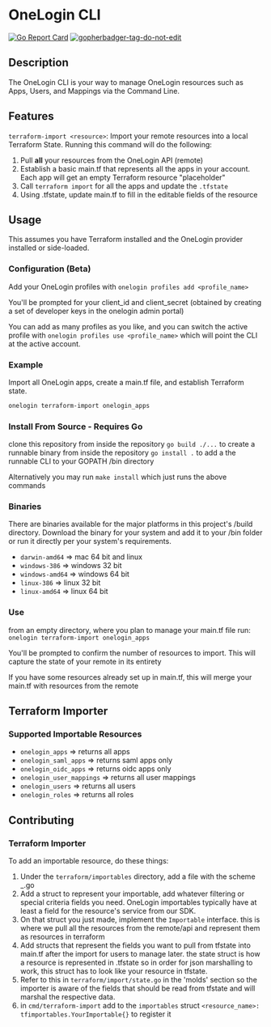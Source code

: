 # OneLogin CLI
[![Go Report Card](https://goreportcard.com/badge/github.com/onelogin/onelogin)](https://goreportcard.com/report/github.com/onelogin/onelogin)
<a href='https://github.com/jpoles1/gopherbadger' target='_blank'>![gopherbadger-tag-do-not-edit](https://img.shields.io/badge/Go%20Coverage-84%25-brightgreen.svg?longCache=true&style=flat)</a>
## Description

The OneLogin CLI is your way to manage OneLogin resources such as Apps, Users, and Mappings via the Command Line.

## Features
`terraform-import <resource>`: Import your remote resources into a local Terraform State.
Running this command will do the following:
  1. Pull **all** your resources from the OneLogin API (remote)
  2. Establish a basic main.tf that represents all the apps in your account. Each app will get an empty Terraform resource "placeholder"
  3. Call `terraform import` for all the apps and update the `.tfstate`
  4. Using .tfstate, update main.tf to fill in the editable fields of the resource

## Usage
This assumes you have Terraform installed and the OneLogin provider installed or side-loaded.

### Configuration (Beta)
Add your OneLogin profiles with `onelogin profiles add <profile_name>`

You'll be prompted for your client_id and client_secret (obtained by creating a set of developer keys in the onelogin admin portal)

You can add as many profiles as you like, and you can switch the active profile with `onelogin profiles use <profile_name>` which will point the CLI at the active account.

### Example
Import all OneLogin apps, create a main.tf file, and establish Terraform state.
```sh
onelogin terraform-import onelogin_apps
```

### Install From Source - Requires Go
clone this repository
from inside the repository `go build ./...` to create a runnable binary
from inside the repository `go install .` to add a the runnable CLI to your GOPATH /bin directory

Alternatively you may run `make install` which just runs the above commands

### Binaries
There are binaries available for the major platforms in this project's /build directory. Download the
binary for your system and add it to your /bin folder or run it directly per your system's requirements.

* `darwin-amd64`  => mac 64 bit and linux
* `windows-386`   => windows 32 bit
* `windows-amd64` => windows 64 bit
* `linux-386`     => linux 32 bit
* `linux-amd64`   => linux 64 bit

### Use
from an empty directory, where you plan to manage your main.tf file run:
`onelogin terraform-import onelogin_apps`

You'll be prompted to confirm the number of resources to import.
This will capture the state of your remote in its entirety

If you have some resources already set up in main.tf, this will merge your main.tf with resources from the remote

## Terraform Importer

### Supported Importable Resources
* `onelogin_apps` => returns all apps
* `onelogin_saml_apps` => returns saml apps only
* `onelogin_oidc_apps` => returns oidc apps only
* `onelogin_user_mappings` => returns all user mappings
* `onelogin_users` => returns all users
* `onelogin_roles` => returns all roles

## Contributing

### Terraform Importer
To add an importable resource, do these things:
1. Under the `terraform/importables` directory, add a file with the scheme <provider>_<resource>.go
2. Add a struct to represent your importable, add whatever filtering or special criteria fields you need.
OneLogin importables typically have at least a field for the resource's service from our SDK.
3. On that struct you just made, implement the `Importable` interface. this is where we pull all the resources from the remote/api and represent them as resources in terraform
4. Add structs that represent the fields you want to pull from tfstate into main.tf after the import for users to manage later. the state struct is how a resource is represented in .tfstate so in order for json marshalling to work, this struct has to look like your resource in tfstate.
5. Refer to this in `terraform/import/state.go` in the 'molds' section so the importer is aware of the fields that should be read from tfstate and will marshal the respective data.
6. in `cmd/terraform-import` add to the `importables` struct `<resource_name>: tfimportables.YourImportable{}` to register it
